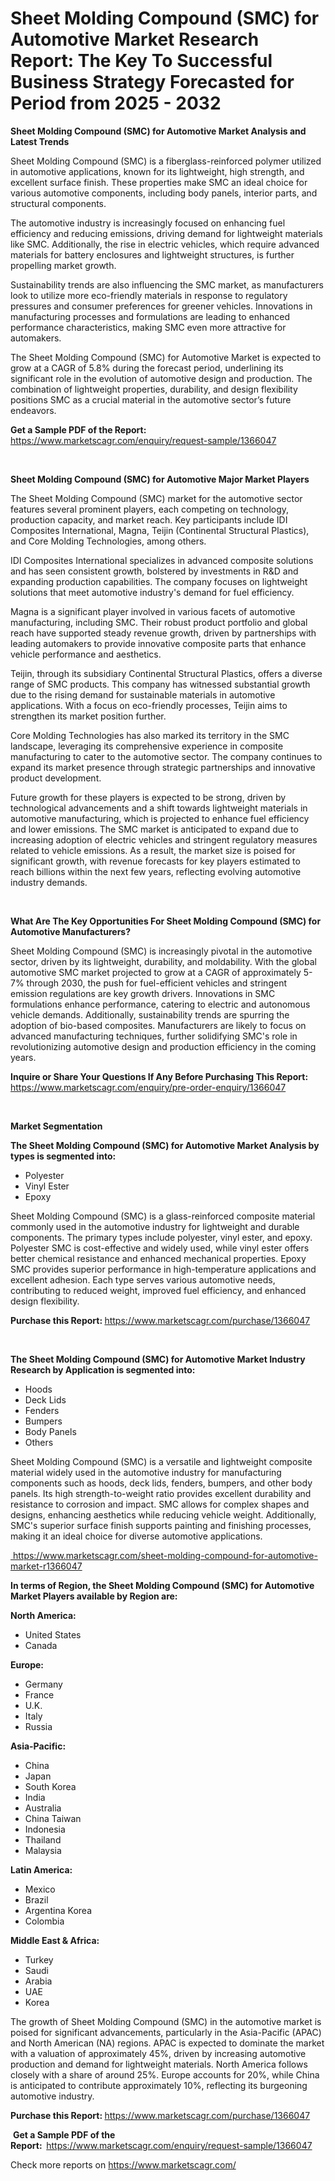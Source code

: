 <p><h1>Sheet Molding Compound (SMC) for Automotive Market Research Report: The Key To Successful Business Strategy Forecasted for Period from 2025 - 2032</h1></p><p><strong>Sheet Molding Compound (SMC) for Automotive Market Analysis and Latest Trends</strong></p>
<p><p>Sheet Molding Compound (SMC) is a fiberglass-reinforced polymer utilized in automotive applications, known for its lightweight, high strength, and excellent surface finish. These properties make SMC an ideal choice for various automotive components, including body panels, interior parts, and structural components. </p><p>The automotive industry is increasingly focused on enhancing fuel efficiency and reducing emissions, driving demand for lightweight materials like SMC. Additionally, the rise in electric vehicles, which require advanced materials for battery enclosures and lightweight structures, is further propelling market growth. </p><p>Sustainability trends are also influencing the SMC market, as manufacturers look to utilize more eco-friendly materials in response to regulatory pressures and consumer preferences for greener vehicles. Innovations in manufacturing processes and formulations are leading to enhanced performance characteristics, making SMC even more attractive for automakers.</p><p>The Sheet Molding Compound (SMC) for Automotive Market is expected to grow at a CAGR of 5.8% during the forecast period, underlining its significant role in the evolution of automotive design and production. The combination of lightweight properties, durability, and design flexibility positions SMC as a crucial material in the automotive sector’s future endeavors.</p></p>
<p><strong>Get a Sample PDF of the Report:&nbsp;</strong> <a href="https://www.marketscagr.com/enquiry/request-sample/1366047?utm_campaign=1944&utm_medium=2&utm_source=Github&utm_content=ia&utm_term=01022025&utm_id=sheet-molding-compound-smc-for-automotive">https://www.marketscagr.com/enquiry/request-sample/1366047</a></p>
<p>&nbsp;</p>
<p><strong>Sheet Molding Compound (SMC) for Automotive Major Market Players</strong></p>
<p><p>The Sheet Molding Compound (SMC) market for the automotive sector features several prominent players, each competing on technology, production capacity, and market reach. Key participants include IDI Composites International, Magna, Teijin (Continental Structural Plastics), and Core Molding Technologies, among others.</p><p>IDI Composites International specializes in advanced composite solutions and has seen consistent growth, bolstered by investments in R&D and expanding production capabilities. The company focuses on lightweight solutions that meet automotive industry's demand for fuel efficiency.</p><p>Magna is a significant player involved in various facets of automotive manufacturing, including SMC. Their robust product portfolio and global reach have supported steady revenue growth, driven by partnerships with leading automakers to provide innovative composite parts that enhance vehicle performance and aesthetics.</p><p>Teijin, through its subsidiary Continental Structural Plastics, offers a diverse range of SMC products. This company has witnessed substantial growth due to the rising demand for sustainable materials in automotive applications. With a focus on eco-friendly processes, Teijin aims to strengthen its market position further.</p><p>Core Molding Technologies has also marked its territory in the SMC landscape, leveraging its comprehensive experience in composite manufacturing to cater to the automotive sector. The company continues to expand its market presence through strategic partnerships and innovative product development.</p><p>Future growth for these players is expected to be strong, driven by technological advancements and a shift towards lightweight materials in automotive manufacturing, which is projected to enhance fuel efficiency and lower emissions. The SMC market is anticipated to expand due to increasing adoption of electric vehicles and stringent regulatory measures related to vehicle emissions. As a result, the market size is poised for significant growth, with revenue forecasts for key players estimated to reach billions within the next few years, reflecting evolving automotive industry demands.</p></p>
<p>&nbsp;</p>
<p><strong>What Are The Key Opportunities For Sheet Molding Compound (SMC) for Automotive Manufacturers?</strong></p>
<p><p>Sheet Molding Compound (SMC) is increasingly pivotal in the automotive sector, driven by its lightweight, durability, and moldability. With the global automotive SMC market projected to grow at a CAGR of approximately 5-7% through 2030, the push for fuel-efficient vehicles and stringent emission regulations are key growth drivers. Innovations in SMC formulations enhance performance, catering to electric and autonomous vehicle demands. Additionally, sustainability trends are spurring the adoption of bio-based composites. Manufacturers are likely to focus on advanced manufacturing techniques, further solidifying SMC's role in revolutionizing automotive design and production efficiency in the coming years.</p></p>
<p><strong>Inquire or Share Your Questions If Any Before Purchasing This Report:</strong> <a href="https://www.marketscagr.com/enquiry/pre-order-enquiry/1366047?utm_campaign=1944&utm_medium=2&utm_source=Github&utm_content=ia&utm_term=01022025&utm_id=sheet-molding-compound-smc-for-automotive">https://www.marketscagr.com/enquiry/pre-order-enquiry/1366047</a></p>
<p>&nbsp;</p>
<p><strong>Market Segmentation</strong></p>
<p><strong>The Sheet Molding Compound (SMC) for Automotive Market Analysis by types is segmented into:</strong></p>
<p><ul><li>Polyester</li><li>Vinyl Ester</li><li>Epoxy</li></ul></p>
<p><p>Sheet Molding Compound (SMC) is a glass-reinforced composite material commonly used in the automotive industry for lightweight and durable components. The primary types include polyester, vinyl ester, and epoxy. Polyester SMC is cost-effective and widely used, while vinyl ester offers better chemical resistance and enhanced mechanical properties. Epoxy SMC provides superior performance in high-temperature applications and excellent adhesion. Each type serves various automotive needs, contributing to reduced weight, improved fuel efficiency, and enhanced design flexibility.</p></p>
<p><strong>Purchase this Report:&nbsp;</strong><a href="https://www.marketscagr.com/purchase/1366047?utm_campaign=1944&utm_medium=2&utm_source=Github&utm_content=ia&utm_term=01022025&utm_id=sheet-molding-compound-smc-for-automotive">https://www.marketscagr.com/purchase/1366047</a></p>
<p>&nbsp;</p>
<p><strong>The Sheet Molding Compound (SMC) for Automotive Market Industry Research by Application is segmented into:</strong></p>
<p><ul><li>Hoods</li><li>Deck Lids</li><li>Fenders</li><li>Bumpers</li><li>Body Panels</li><li>Others</li></ul></p>
<p><p>Sheet Molding Compound (SMC) is a versatile and lightweight composite material widely used in the automotive industry for manufacturing components such as hoods, deck lids, fenders, bumpers, and other body panels. Its high strength-to-weight ratio provides excellent durability and resistance to corrosion and impact. SMC allows for complex shapes and designs, enhancing aesthetics while reducing vehicle weight. Additionally, SMC's superior surface finish supports painting and finishing processes, making it an ideal choice for diverse automotive applications.</p></p>
<p><a href="https://www.marketscagr.com/sheet-molding-compound-for-automotive-market-r1366047?utm_campaign=1944&utm_medium=2&utm_source=Github&utm_content=ia&utm_term=01022025&utm_id=sheet-molding-compound-smc-for-automotive">&nbsp;https://www.marketscagr.com/sheet-molding-compound-for-automotive-market-r1366047</a></p>
<p><strong>In terms of Region, the Sheet Molding Compound (SMC) for Automotive Market Players available by Region are:</strong></p>
<p>
    <p> <strong> North America: </strong>
        <ul>
            <li>United States</li>
            <li>Canada</li>
        </ul>
        </p> 
    <p> <strong> Europe: </strong>
        <ul>
            <li>Germany</li>
            <li>France</li>
            <li>U.K.</li>
            <li>Italy</li>
            <li>Russia</li>
        </ul>
        </p> 
    <p> <strong> Asia-Pacific: </strong>
        <ul>
            <li>China</li>
            <li>Japan</li>
            <li>South Korea</li>
            <li>India</li>
            <li>Australia</li>
            <li>China Taiwan</li>
            <li>Indonesia</li>
            <li>Thailand</li>
            <li>Malaysia</li>
        </ul>
        </p> 
    <p> <strong> Latin America: </strong>
        <ul>
            <li>Mexico</li>
            <li>Brazil</li>
            <li>Argentina Korea</li>
            <li>Colombia</li>
        </ul>
        </p> 
    <p> <strong> Middle East & Africa: </strong>
        <ul>
            <li>Turkey</li>
            <li>Saudi</li>
            <li>Arabia</li>
            <li>UAE</li>
            <li>Korea</li>
        </ul>
    </p>
    </p>
<p><p>The growth of Sheet Molding Compound (SMC) in the automotive market is poised for significant advancements, particularly in the Asia-Pacific (APAC) and North American (NA) regions. APAC is expected to dominate the market with a valuation of approximately 45%, driven by increasing automotive production and demand for lightweight materials. North America follows closely with a share of around 25%. Europe accounts for 20%, while China is anticipated to contribute approximately 10%, reflecting its burgeoning automotive industry.</p></p>
<p><strong>Purchase this Report: </strong><a href="https://www.marketscagr.com/purchase/1366047?utm_campaign=1944&utm_medium=2&utm_source=Github&utm_content=ia&utm_term=01022025&utm_id=sheet-molding-compound-smc-for-automotive">https://www.marketscagr.com/purchase/1366047</a></p>
<p>&nbsp;<strong>Get a Sample PDF of the Report:&nbsp;&nbsp;</strong><a href="https://www.marketscagr.com/enquiry/request-sample/1366047?utm_campaign=1944&utm_medium=2&utm_source=Github&utm_content=ia&utm_term=01022025&utm_id=sheet-molding-compound-smc-for-automotive">https://www.marketscagr.com/enquiry/request-sample/1366047</a></p>
<p><strong></strong></p>
<p>Check more reports on <a href="https://www.marketscagr.com/?utm_campaign=1944&utm_medium=2&utm_source=Github&utm_content=ia&utm_term=01022025&utm_id=sheet-molding-compound-smc-for-automotive">https://www.marketscagr.com/</a></p>